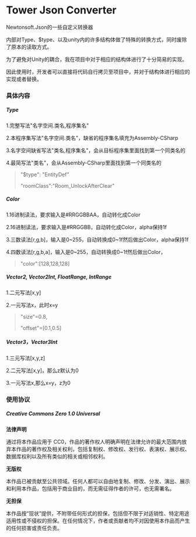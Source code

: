 # Tower Json Converter

Newtonsoft.Json的一些自定义转换器

内部对Type、$type、以及unity内的许多结构体做了特殊的转换方式，同时废除了原本的读取方式。

为了避免对Unity的耦合，我在项目中对于相应的结构体进行了十分简易的实现。

因此使用时，开发者可以直接将代码自行拷贝至项目中，并对于结构体进行相应的实现或者替换。

### 具体内容

##### Type

1.完整写法"名字空间.类名,程序集名"

2.本程序集写法"名字空间.类名"，缺省的程序集名填充为Assembly-CSharp

3.名字空间缺省写法"类名,程序集名"，会从目标程序集里面找到第一个同类名的

4.最简写法"类名"，会从Assembly-CSharp里面找到第一个同类名的

> "$type": "EntityDef"
> 
> "roomClass":"Room\_UnlockAfterClear"

##### Color

1.16进制读法，要求输入是#RRGGBBAA，自动转化成Color

2.16进制读法，要求输入是#RRGGBB，自动转化成Color，alpha保持1f

3.三数读法\[r,g,b]，输入是0\~255，自动转换成0\~1f然后做出Color，alpha保持1f

4.四数读法\[r,g,b,a]，输入是0\~255，自动转换成0\~1f然后做出Color，

> "color":\[128,128,128]

##### Vector2, Vector2Int, FloatRange, IntRange

1.二元写法\[x,y]

2.一元写法x，此时x=y

> "size"=0.8,
> 
> "offset"=\[0.1,0.5]

##### Vector3，Vector3Int

1.三元写法\[x,y,z]

2.二元写法\[x,y]，那么z默认为0

3.一元写法x,那么x=y，z为0

### 使用协议

##### Creative Commons Zero 1.0 Universal

**法律声明**

通过将本作品应用于 CC0，作品的著作权人明确声明在法律允许的最大范围内放弃本作品的著作权及相关权利，包括复制权、修改权、发行权、表演权、展示权、数据库权利以及所有类似的相关或相邻权利。

**无版权**

本作品已被贡献至公共领域。任何人都可以自由地复制、修改、分发、演出、展示和利用本作品，包括用于商业目的，而无需征得作者的许可，也无需署名。

**无担保**

本作品按“现状”提供，不附带任何形式的担保，包括但不限于对适销性、特定用途适用性或不侵权的担保。在任何情况下，作者或贡献者均不对因使用本作品而产生的任何损害或责任负责。
